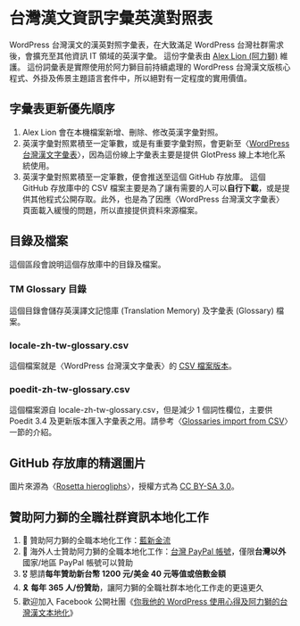 # 台灣漢文資訊字彙英漢對照表
WordPress 台灣漢文的漢英對照字彙表，在大致滿足 WordPress 台灣社群需求後，會擴充至其他資訊 IT 領域的英漢字彙。
這份字彙表由 [Alex Lion (阿力獅)](https://www.facebook.com/captain.alexlion) 維護。
這份詞彙表是實際使用於阿力獅目前持續處理的 WordPress 台灣漢文版核心程式、外掛及佈景主題語言套件中，所以絕對有一定程度的實用價值。
## 字彙表更新優先順序
1. Alex Lion 會在本機檔案新增、刪除、修改英漢字彙對照。
2. 英漢字彙對照累積至一定筆數，或是有重要字彙對照，會更新至〈[WordPress 台灣漢文字彙表](https://translate.wordpress.org/locale/zh-tw/default/glossary/)〉，因為這份線上字彙表主要是提供 GlotPress 線上本地化系統使用。
3. 英漢字彙對照累積至一定筆數，便會推送至這個 GitHub 存放庫。
這個 GitHub 存放庫中的 CSV 檔案主要是為了讓有需要的人可以**自行下載**，或是提供其他程式公開存取。此外，也是為了因應〈WordPress 台灣漢文字彙表〉頁面載入緩慢的問題，所以直接提供資料來源檔案。
## 目錄及檔案
這個區段會說明這個存放庫中的目錄及檔案。
### TM Glossary 目錄
這個目錄會儲存英漢譯文記憶庫 (Translation Memory) 及字彙表 (Glossary) 檔案。
### locale-zh-tw-glossary.csv
這個檔案就是〈WordPress 台灣漢文字彙表〉的 [CSV 檔案版本](https://glotpress.blog/the-manual/glossaries/)。
### poedit-zh-tw-glossary.csv
這個檔案源自 locale-zh-tw-glossary.csv，但是減少 1 個詞性欄位，主要供 Poedit 3.4 及更新版本匯入字彙表之用。請參考〈[Glossaries import from CSV](https://poedit.net/news/poedit-3.4-localazy/)〉一節的介紹。
## GitHub 存放庫的精選圖片
圖片來源為〈[Rosetta hierogliphs](https://commons.wikimedia.org/w/index.php?curid=6130225)〉，授權方式為 [CC BY-SA 3.0](https://creativecommons.org/licenses/by-sa/3.0/?ref=openverse)。
## 贊助阿力獅的全職社群資訊本地化工作
1. 🎁 贊助阿力獅的全職本地化工作：[藍新金流](https://suo.fyi/donate-alexlion-blue)
2. 🧧 海外人士贊助阿力獅的全職本地化工作：[台灣 PayPal 帳號](https://suo.fyi/donate-alexlion-paypal)，僅限**台灣以外**國家/地區 PayPal 帳號可以贊助
3. 🎖️ 懇請**每年贊助新台幣 1200 元/美金 40 元等值或倍數金額**
4. 🎗️ **每年 365 人/份贊助**，讓阿力獅的全職社群本地化工作走的更遠更久
5. 歡迎加入 Facebook 公開社團《[你我他的 WordPress 使用心得及阿力獅的台灣漢文本地化](https://www.facebook.com/groups/wordpresstwhant)》
